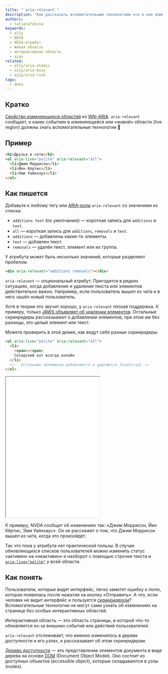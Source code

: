 ```yaml
---
title: "`aria-relevant`"
description: "Как рассказать вспомогательным технологиям что и как изменилось на странице?"
authors:
  - tatianafokina
keywords:
  - a11y
  - ARIA
  - ARIA-атрибут
  - живая область
  - интерактивная область
  - ajax
related:
  - a11y/aria-atomic
  - a11y/aria-busy
  - a11y/aria-live
tags:
  - doka
---
```


## Кратко

[Свойство изменяющихся областей](/a11y/aria-attrs/#atributy-izmenyayushchihsya-oblastey) из [WAI-ARIA](/a11y/aria-intro/#specifikaciya). `aria-relevant` сообщает, о каких событиях в изменяющейся или «живой» области (live region) должны знать вспомогательные технологии 🤖

## Пример

```html
<h2>Друзья в сети</h2>
<ul aria-live="polite" aria-relevant="all">
  <li>Джим Моррисон</li>
  <li>Йен Кёртис</li>
  <li>Эми Уайнхаус</li>
</ul>
```

## Как пишется

Добавьте к любому тегу или [ARIA-роли](/a11y/aria-roles/) `aria-relevant` со значением из списка:

- `additions text` (по умолчанию) — короткая запись для `additions` и `text`.
- `all` — короткая запись для `additions`, `removals` и `text`.
- `additions` — добавлены какие-то элементы.
- `text` — добавлен текст.
- `removals` — удалён текст, элемент или их группа.

У атрибута может быть несколько значений, которые разделяют пробелом.

```html
<div aria-relevant="additions removals"></div>
```

`aria-relevant` — опциональный атрибут. Пригодится в редких ситуациях, когда добавление и удаление текста или элементов действительно важно. Например, если пользователь вышел из чата и в него зашёл новый пользователь.

Хотя в теории это звучит хорошо, у `aria-relevant` плохая поддержка. К примеру, только [JAWS объявляет об удалении элементов](https://github.com/FreedomScientific/standards-support/issues/289). Остальные скринридеры рассказывают о добавлении элементов, при этом им без разницы, это целый элемент или текст.

Можете проверить в этой демке, как ведут себя разные скринридеры.

```html
<ul aria-live="polite" aria-relevant="all">
  <li>
    <span></span>
    Соседский кот всегда онлайн
  </li>
  <!-- Остальные эелементы добавляются и удаляются JavaScript-->
</ul>
```

<iframe title="Список друзей с aria-relevant" src="demos/friends-list/" height="450"></iframe>

К примеру, NVDA сообщит об изменениях так: «<!-- yaspeller ignore:start -->Джим Моррисон, Йен Кёртис, Эми Уайнхаус<!-- yaspeller ignore:end -->». Он не расскажет о том, что <!-- yaspeller ignore:start -->Джим Моррисон<!-- yaspeller ignore:end --> вышел из чата, когда это произойдёт.

Так что пока у атрибута нет практической пользы. В случае обновляющихся списков пользователей можно изменять статус «активен» на «неактивен» и наоборот с помощью строчки текста и [`aria-live="polite"`](/a11y/aria-live/) у всей области.

## Как понять

Пользователи, которые видят интерфейс, легко заметят ошибку к полю, которая появилась после нажатия на кнопку «Отправить». А что, если человек не видит интерфейс и пользуется [скринридером](/a11y/screenreaders/)? Вспомогательные технологии не могут сами узнать об изменениях на странице без особых интерактивных областей.

Интерактивная область — это область страницы, в которой что-то обновляется из-за внешних событий или действий пользователей.

`aria-relevant` отслеживает, что именно изменилось в дереве доступности и его узлах, и рассказывает об этом скринридерам.

[Дерево доступности](/a11y/screenreaders/#derevo-dostupnosti) — это представление элементов документа в виде дерева на основе [DOM](/js/dom/) (Document Object Model). Оно состоит из доступных объектов (accessible object), которые складываются в узлы (nodes).

